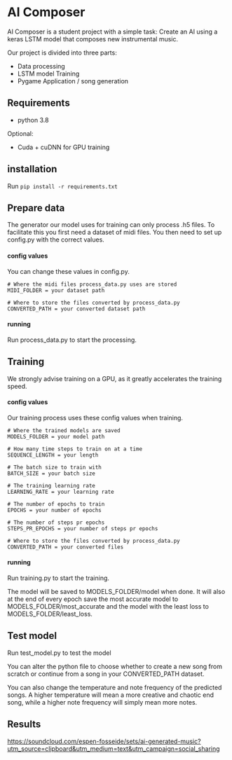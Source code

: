 # AI Composer

AI Composer is a student project with a simple task: Create an AI using a keras LSTM model that composes new instrumental music. 

Our project is divided into three parts:
* Data processing
* LSTM model Training
* Pygame Application / song generation

## Requirements
* python 3.8

Optional:
* Cuda + cuDNN for GPU training

## installation
Run ```pip install -r requirements.txt```

## Prepare data
The generator our model uses for training can only process .h5 files. 
To facilitate this you first need a dataset of midi files. 
You then need to set up config.py with the correct values.
#### config values
You can change these values in config.py.
```
# Where the midi files process_data.py uses are stored
MIDI_FOLDER = your dataset path

# Where to store the files converted by process_data.py
CONVERTED_PATH = your converted dataset path
```
#### running
Run process_data.py to start the processing. 
 
## Training
We strongly advise training on a GPU, as it greatly accelerates the training speed.
#### config values
Our training process uses these config values when training. 
```
# Where the trained models are saved
MODELS_FOLDER = your model path

# How many time steps to train on at a time
SEQUENCE_LENGTH = your length

# The batch size to train with
BATCH_SIZE = your batch size

# The training learning rate
LEARNING_RATE = your learning rate

# The number of epochs to train
EPOCHS = your number of epochs

# The number of steps pr epochs
STEPS_PR_EPOCHS = your number of steps pr epochs

# Where to store the files converted by process_data.py
CONVERTED_PATH = your converted files
```
#### running
Run training.py to start the training. 
 
The model will be saved to MODELS_FOLDER/model when done. 
It will also at the end of every epoch save the most accurate model to MODELS_FOLDER/most_accurate and the model with the
 least loss to MODELS_FOLDER/least_loss.
 
 ## Test model
 Run test_model.py to test the model
 
 You can alter the python file to choose whether to create a new song from scratch or
  continue from a song in your CONVERTED_PATH dataset.
  
  
  You can also change the temperature and note frequency of the predicted songs. 
  A higher temperature will mean a more creative and chaotic end song, 
  while a higher note frequency will simply mean more notes.
 
## Results
https://soundcloud.com/espen-fosseide/sets/ai-generated-music?utm_source=clipboard&utm_medium=text&utm_campaign=social_sharing
